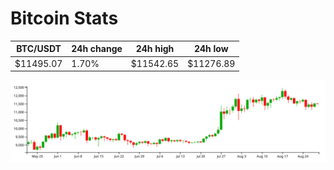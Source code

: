 # Bitcoin Stats

BTC/USDT|24h change|24h high|24h low|
|---|---|---|---|
|$11495.07|1.70%|$11542.65|$11276.89|

<img src="./chart.svg">
